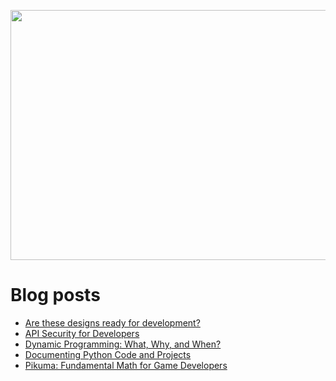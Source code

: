 <p align="center">
  <img width="800" height="400" src="https://user-images.githubusercontent.com/64951136/116340604-a0bf5d80-a809-11eb-8a19-5a502ea7508c.png">
</p>

# Blog posts
<!-- daily.dev BOOKMARKS:START -->
- [Are these designs ready for development?](https://app.daily.dev/posts/NrCJSEifh?utm_source=rss&utm_medium=bookmarks&utm_campaign=wUZhvhvumOE4H7BNYF6qw)
- [API Security for Developers](https://app.daily.dev/posts/iR1NyXF3q?utm_source=rss&utm_medium=bookmarks&utm_campaign=wUZhvhvumOE4H7BNYF6qw)
- [Dynamic Programming: What, Why, and When?](https://app.daily.dev/posts/9JrtU87JB?utm_source=rss&utm_medium=bookmarks&utm_campaign=wUZhvhvumOE4H7BNYF6qw)
- [Documenting Python Code and Projects](https://app.daily.dev/posts/Tyk-YX6Y4?utm_source=rss&utm_medium=bookmarks&utm_campaign=wUZhvhvumOE4H7BNYF6qw)
- [Pikuma: Fundamental Math for Game Developers](https://app.daily.dev/posts/Q3-Y1ynFk?utm_source=rss&utm_medium=bookmarks&utm_campaign=wUZhvhvumOE4H7BNYF6qw)
<!-- daily.dev BOOKMARKS:END -->